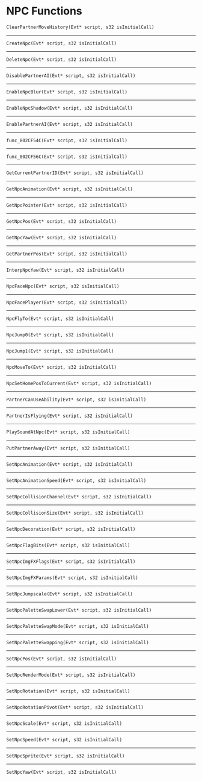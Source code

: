 # NPC Functions

`ClearPartnerMoveHistory(Evt* script, s32 isInitialCall)`

----

`CreateNpc(Evt* script, s32 isInitialCall)`

----

`DeleteNpc(Evt* script, s32 isInitialCall)`

----

`DisablePartnerAI(Evt* script, s32 isInitialCall)`

----

`EnableNpcBlur(Evt* script, s32 isInitialCall)`

----

`EnableNpcShadow(Evt* script, s32 isInitialCall)`

----

`EnablePartnerAI(Evt* script, s32 isInitialCall)`

----

`func_802CF54C(Evt* script, s32 isInitialCall)`

----

`func_802CF56C(Evt* script, s32 isInitialCall)`

----

`GetCurrentPartnerID(Evt* script, s32 isInitialCall)`

----

`GetNpcAnimation(Evt* script, s32 isInitialCall)`

----

`GetNpcPointer(Evt* script, s32 isInitialCall)`

----

`GetNpcPos(Evt* script, s32 isInitialCall)`

----

`GetNpcYaw(Evt* script, s32 isInitialCall)`

----

`GetPartnerPos(Evt* script, s32 isInitialCall)`

----

`InterpNpcYaw(Evt* script, s32 isInitialCall)`

----

`NpcFaceNpc(Evt* script, s32 isInitialCall)`

----

`NpcFacePlayer(Evt* script, s32 isInitialCall)`

----

`NpcFlyTo(Evt* script, s32 isInitialCall)`

----

`NpcJump0(Evt* script, s32 isInitialCall)`

----

`NpcJump1(Evt* script, s32 isInitialCall)`

----

`NpcMoveTo(Evt* script, s32 isInitialCall)`

----

`NpcSetHomePosToCurrent(Evt* script, s32 isInitialCall)`

----

`PartnerCanUseAbility(Evt* script, s32 isInitialCall)`

----

`PartnerIsFlying(Evt* script, s32 isInitialCall)`

----

`PlaySoundAtNpc(Evt* script, s32 isInitialCall)`

----

`PutPartnerAway(Evt* script, s32 isInitialCall)`

----

`SetNpcAnimation(Evt* script, s32 isInitialCall)`

----

`SetNpcAnimationSpeed(Evt* script, s32 isInitialCall)`

----

`SetNpcCollisionChannel(Evt* script, s32 isInitialCall)`

----

`SetNpcCollisionSize(Evt* script, s32 isInitialCall)`

----

`SetNpcDecoration(Evt* script, s32 isInitialCall)`

----

`SetNpcFlagBits(Evt* script, s32 isInitialCall)`

----

`SetNpcImgFXFlags(Evt* script, s32 isInitialCall)`

----

`SetNpcImgFXParams(Evt* script, s32 isInitialCall)`

----

`SetNpcJumpscale(Evt* script, s32 isInitialCall)`

----

`SetNpcPaletteSwapLower(Evt* script, s32 isInitialCall)`

----

`SetNpcPaletteSwapMode(Evt* script, s32 isInitialCall)`

----

`SetNpcPaletteSwapping(Evt* script, s32 isInitialCall)`

----

`SetNpcPos(Evt* script, s32 isInitialCall)`

----

`SetNpcRenderMode(Evt* script, s32 isInitialCall)`

----

`SetNpcRotation(Evt* script, s32 isInitialCall)`

----

`SetNpcRotationPivot(Evt* script, s32 isInitialCall)`

----

`SetNpcScale(Evt* script, s32 isInitialCall)`

----

`SetNpcSpeed(Evt* script, s32 isInitialCall)`

----

`SetNpcSprite(Evt* script, s32 isInitialCall)`

----

`SetNpcYaw(Evt* script, s32 isInitialCall)`
